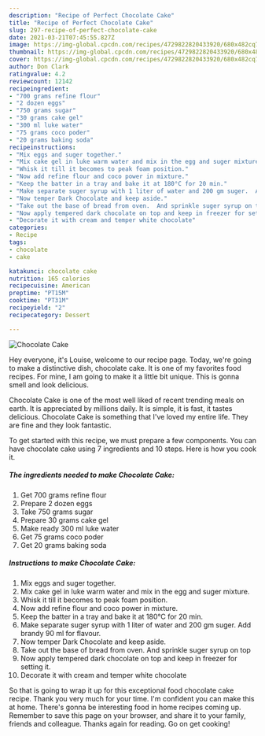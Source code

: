 ```yaml
---
description: "Recipe of Perfect Chocolate Cake"
title: "Recipe of Perfect Chocolate Cake"
slug: 297-recipe-of-perfect-chocolate-cake
date: 2021-03-21T07:45:55.827Z
image: https://img-global.cpcdn.com/recipes/4729822820433920/680x482cq70/chocolate-cake-recipe-main-photo.jpg
thumbnail: https://img-global.cpcdn.com/recipes/4729822820433920/680x482cq70/chocolate-cake-recipe-main-photo.jpg
cover: https://img-global.cpcdn.com/recipes/4729822820433920/680x482cq70/chocolate-cake-recipe-main-photo.jpg
author: Don Clark
ratingvalue: 4.2
reviewcount: 12142
recipeingredient:
- "700 grams refine flour"
- "2 dozen eggs"
- "750 grams sugar"
- "30 grams cake gel"
- "300 ml luke water"
- "75 grams coco poder"
- "20 grams baking soda"
recipeinstructions:
- "Mix eggs and suger together."
- "Mix cake gel in luke warm water and mix in the egg and suger mixture."
- "Whisk it till it becomes to peak foam position."
- "Now add refine flour and coco power in mixture."
- "Keep the batter in a tray and bake it at 180°C for 20 min."
- "Make separate suger syrup with 1 liter of water and 200 gm suger.  Add brandy 90 ml for flavour."
- "Now temper Dark Chocolate and keep aside."
- "Take out the base of bread from oven.  And sprinkle suger syrup on top"
- "Now apply tempered dark chocolate on top and keep in freezer for setting it."
- "Decorate it with cream and temper white chocolate"
categories:
- Recipe
tags:
- chocolate
- cake

katakunci: chocolate cake 
nutrition: 165 calories
recipecuisine: American
preptime: "PT15M"
cooktime: "PT31M"
recipeyield: "2"
recipecategory: Dessert

---
```



![Chocolate Cake](https://img-global.cpcdn.com/recipes/4729822820433920/680x482cq70/chocolate-cake-recipe-main-photo.jpg)

Hey everyone, it's Louise, welcome to our recipe page. Today, we're going to make a distinctive dish, chocolate cake. It is one of my favorites food recipes. For mine, I am going to make it a little bit unique. This is gonna smell and look delicious.



Chocolate Cake is one of the most well liked of recent trending meals on earth. It is appreciated by millions daily. It is simple, it is fast, it tastes delicious. Chocolate Cake is something that I've loved my entire life. They are fine and they look fantastic.


To get started with this recipe, we must prepare a few components. You can have chocolate cake using 7 ingredients and 10 steps. Here is how you cook it.

<!--inarticleads1-->

##### The ingredients needed to make Chocolate Cake:

1. Get 700 grams refine flour
1. Prepare 2 dozen eggs
1. Take 750 grams sugar
1. Prepare 30 grams cake gel
1. Make ready 300 ml luke water
1. Get 75 grams coco poder
1. Get 20 grams baking soda




<!--inarticleads2-->

##### Instructions to make Chocolate Cake:

1. Mix eggs and suger together.
1. Mix cake gel in luke warm water and mix in the egg and suger mixture.
1. Whisk it till it becomes to peak foam position.
1. Now add refine flour and coco power in mixture.
1. Keep the batter in a tray and bake it at 180°C for 20 min.
1. Make separate suger syrup with 1 liter of water and 200 gm suger.  Add brandy 90 ml for flavour.
1. Now temper Dark Chocolate and keep aside.
1. Take out the base of bread from oven.  And sprinkle suger syrup on top
1. Now apply tempered dark chocolate on top and keep in freezer for setting it.
1. Decorate it with cream and temper white chocolate




So that is going to wrap it up for this exceptional food chocolate cake recipe. Thank you very much for your time. I'm confident you can make this at home. There's gonna be interesting food in home recipes coming up. Remember to save this page on your browser, and share it to your family, friends and colleague. Thanks again for reading. Go on get cooking!
